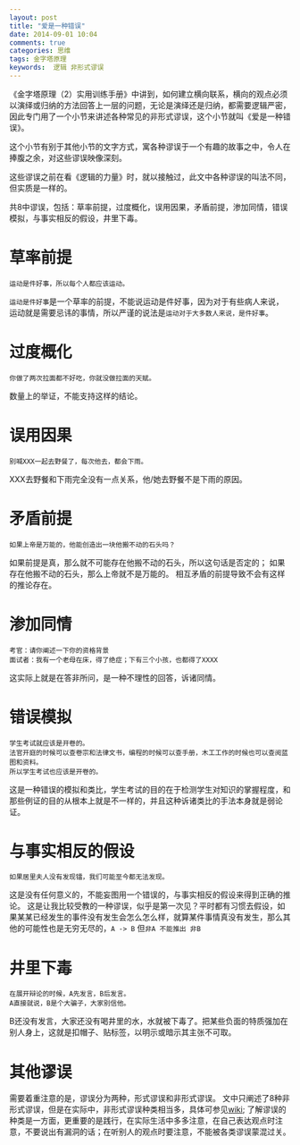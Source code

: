 ```yaml
---
layout: post
title: "爱是一种错误"
date: 2014-09-01 10:04
comments: true
categories: 思维 
tags: 金字塔原理 
keywords:  逻辑 非形式谬误
---
```

《金字塔原理（2）实用训练手册》中讲到，如何建立横向联系，横向的观点必须以演绎或归纳的方法回答上一层的问题，无论是演绎还是归纳，都需要逻辑严密，因此专门用了一个小节来讲述各种常见的非形式谬误，这个小节就叫《爱是一种错误》。

这个小节有别于其他小节的文字方式，寓各种谬误于一个有趣的故事之中，令人在捧腹之余，对这些谬误映像深刻。

这些谬误之前在看《逻辑的力量》时，就以接触过，此文中各种谬误的叫法不同，但实质是一样的。

共8中谬误，包括：草率前提，过度概化，误用因果，矛盾前提，渗加同情，错误模拟，与事实相反的假设，井里下毒。

# 草率前提

    运动是件好事，所以每个人都应该运动。

`运动是件好事`是一个草率的前提，不能说运动是件好事，因为对于有些病人来说，运动就是需要忌讳的事情，所以严谨的说法是`运动对于大多数人来说，是件好事`。

# 过度概化

    你做了两次拉面都不好吃，你就没做拉面的天赋。

数量上的举证，不能支持这样的结论。


# 误用因果

    别喊XXX一起去野餐了，每次他去，都会下雨。

XXX去野餐和下雨完全没有一点关系，他/她去野餐不是下雨的原因。

# 矛盾前提

    如果上帝是万能的，他能创造出一块他搬不动的石头吗？

如果前提是真，那么就不可能存在他搬不动的石头，所以这句话是否定的；
如果存在他搬不动的石头，那么上帝就不是万能的。
相互矛盾的前提导致不会有这样的推论存在。

# 渗加同情

    考官：请你阐述一下你的资格背景
    面试者：我有一个老母在床，得了绝症；下有三个小孩，也都得了XXXX

这实际上就是在答非所问，是一种不理性的回答，诉诸同情。

# 错误模拟

    学生考试就应该是开卷的。
    法官开庭的时候可以查卷宗和法律文书，编程的时候可以查手册，木工工作的时候也可以查阅蓝图和资料。
    所以学生考试也应该是开卷的。

这是一种错误的模拟和类比，学生考试的目的在于检测学生对知识的掌握程度，和那些例证的目的从根本上就是不一样的，并且这种诉诸类比的手法本身就是弱论证。


# 与事实相反的假设

    如果居里夫人没有发现镭，我们可能至今都无法发现。

这是没有任何意义的，不能妄图用一个错误的，与事实相反的假设来得到正确的推论。
这是让我比较受教的一种谬误，似乎是第一次见？平时都有习惯去假设，如果某某已经发生的事件没有发生会怎么怎么样，就算某件事情真没有发生，那么其他的可能性也是无穷无尽的，`A -> B` 但`非A 不能推出 非B`

# 井里下毒

    在展开辩论的时候，A先发言，B后发言。
    A直接就说，B是个大骗子，大家别信他。

B还没有发言，大家还没有喝井里的水，水就被下毒了。把某些负面的特质强加在别人身上，这就是扣帽子、贴标签，以明示或暗示其主张不可取。


# 其他谬误

需要着重注意的是，谬误分为两种，形式谬误和非形式谬误。
文中只阐述了8种非形式谬误，但是在实际中，非形式谬误种类相当多，具体可参见[wiki](http://zh.wikipedia.org/wiki/%E8%AC%AC%E8%AA%A4%E5%88%97%E8%A1%A8);
了解谬误的种类是一方面，更重要的是践行，在实际生活中多多注意，在自己表达观点时注意，不要说出有漏洞的话；在听别人的观点时要注意，不能被各类谬误蒙混过关。
